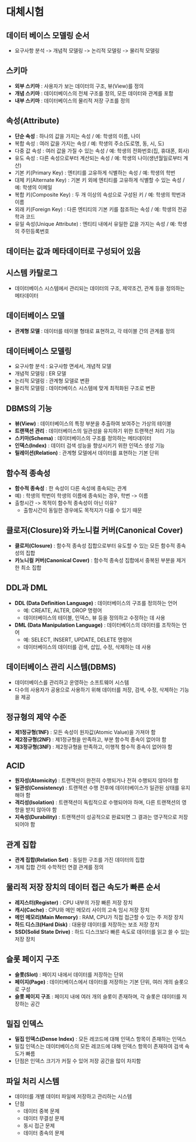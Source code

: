 # 대체시험

## 데이터 베이스 모델링 순서
- 요구사항 분석 -> 개념적 모델링 -> 논리적 모델링 -> 물리적 모델링


## 스키마
- **외부 스키마** : 사용자가 보는 데이터의 구조, 뷰(View)를 정의 
- **개념 스키마** : 데이터베이스의 전체 구조를 정의, 모든 데이터와 관계를 포함
- **내부 스키마** : 데이터베이스의 물리적 저장 구조를 정의 

## 속성(Attribute)
- **단순 속성** : 하나의 값을 가지는 속성 / 예: 학생의 이름, 나이
- 복합 속성 : 여러 값을 가지는 속성 / 예: 학생의 주소(도로명, 동, 시, 도)
- 다중 값 속성 : 여러 값을 가질 수 있는 속성 / 예: 학생의 전화번호(집, 휴대폰, 회사)
- 유도 속성 : 다른 속성으로부터 계산되는 속성 / 예: 학생의 나이(생년월일로부터 계산)
- 기본 키(Primary Key) : 엔티티를 고유하게 식별하는 속성 / 예: 학생의 학번
- 대체 키(Alternate Key) : 기본 키 외에 엔티티를 고유하게 식별할 수 있는 속성 / 예: 학생의 이메일
- 복합 키(Composite Key) : 두 개 이상의 속성으로 구성된 키 / 예: 학생의 학번과 이름
- 외래 키(Foreign Key) : 다른 엔티티의 기본 키를 참조하는 속성 / 예: 학생의 전공 학과 코드
- 유일 속성(Unique Attribute) : 엔티티 내에서 유일한 값을 가지는 속성 / 예: 학생의 주민등록번호


## 데이터는 값과 메타데이터로 구성되어 있음


## 시스템 카탈로그
- 데이터베이스 시스템에서 관리되는 데이터의 구조, 제약조건, 관계 등을 정의하는 메타데이터


## 데이터베이스 모델
- **관계형 모델** : 데이터를 테이블 형태로 표현하고, 각 테이블 간의 관계를 정의


## 데이터베이스 모델링
- 요구사항 분석 : 요구사항 면세서, 개념적 모델
- 개념적 모델링 : ER 모델
- 논리적 모델링 : 관계형 모델로 변환
- 물리적 모델링 : 데이터베이스 시스템에 맞게 최적화된 구조로 변환


## DBMS의 기능
- **뷰(View)** : 데이터베이스의 특정 부분을 추출하여 보여주는 가상의 테이블
- **트랜잭션 관리** : 데이터베이스의 일관성을 유지하기 위한 트랜잭션 처리 기능
- **스키마(Schema)** : 데이터베이스의 구조를 정의하는 메타데이터
- **인덱스(Index)** : 데이터 검색 성능을 향상시키기 위한 인덱스 생성 기능
- **릴레이션(Relation)** : 관계형 모델에서 데이터를 표현하는 기본 단위


## 함수적 종속성
- **함수적 종속성** : 한 속성이 다른 속성에 종속되는 관계
- 예) : 학생의 학번이 학생의 이름에 종속되는 경우, 학번 -> 이름
- 출항시간 -> 목적이 함수적 종속성이 아닌 이유?
  - 출항시간이 동일한 경우에도 목적지가 다를 수 있기 때문


## 클로저(Closure)와 카노니컬 커버(Canonical Cover)
- **클로저(Closure)** : 함수적 종속성 집합으로부터 유도할 수 있는 모든 함수적 종속성의 집합
- **카노니컬 커버(Canonical Cover)** : 함수적 종속성 집합에서 중복된 부분을 제거한 최소 집합


## DDL과 DML
- **DDL (Data Definition Language)** : 데이터베이스의 구조를 정의하는 언어
  - 예: CREATE, ALTER, DROP 명령어
  - 데이터베이스의 테이블, 인덱스, 뷰 등을 정의하고 수정하는 데 사용
- **DML (Data Manipulation Language)** : 데이터베이스의 데이터를 조작하는 언어
  - 예: SELECT, INSERT, UPDATE, DELETE 명령어
  - 데이터베이스의 데이터를 검색, 삽입, 수정, 삭제하는 데 사용


## 데이터베이스 관리 시스템(DBMS)
- 데이터베이스를 관리하고 운영하는 소프트웨어 시스템
- 다수의 사용자가 공용으로 사용하기 위해 데이터를 저장, 검색, 수정, 삭제하는 기능을 제공


## 정규형의 제약 수준
- **제1정규형(1NF)** : 모든 속성이 원자값(Atomic Value)을 가져야 함
- **제2정규형(2NF)** : 제1정규형을 만족하고, 부분 함수적 종속이 없어야 함
- **제3정규형(3NF)** : 제2정규형을 만족하고, 이행적 함수적 종속이 없어야 함


## ACID
- **원자성(Atomicity)** : 트랜잭션이 완전히 수행되거나 전혀 수행되지 않아야 함
- **일관성(Consistency)** : 트랜잭션 수행 전후에 데이터베이스가 일관된 상태를 유지해야 함
- **격리성(Isolation)** : 트랜잭션이 독립적으로 수행되어야 하며, 다른 트랜잭션의 영향을 받지 않아야 함
- **지속성(Durability)** : 트랜잭션이 성공적으로 완료되면 그 결과는 영구적으로 저장되어야 함


## 관계 집합
- **관계 집합(Relation Set)** : 동일한 구조를 가진 데이터의 집합
- 개체 집합 간의 수학적인 연결 관계를 정의


## 물리적 저장 장치의 데이터 접근 속도가 빠른 순서
- **레지스터(Register)** : CPU 내부의 가장 빠른 저장 장치
- **캐시(Cache)** : CPU와 메인 메모리 사이의 고속 임시 저장 장치
- **메인 메모리(Main Memory)** : RAM, CPU가 직접 접근할 수 있는 주 저장 장치
- **하드 디스크(Hard Disk)** : 대용량 데이터를 저장하는 보조 저장 장치
- **SSD(Solid State Drive)** : 하드 디스크보다 빠른 속도로 데이터를 읽고 쓸 수 있는 저장 장치


## 슬롯 페이지 구조
- **슬롯(Slot)** : 페이지 내에서 데이터를 저장하는 단위
- **페이지(Page)** : 데이터베이스에서 데이터를 저장하는 기본 단위, 여러 개의 슬롯으로 구성
- **슬롯 페이지 구조** : 페이지 내에 여러 개의 슬롯이 존재하며, 각 슬롯은 데이터를 저장하는 공간


## 밀집 인덱스
- **밀집 인덱스(Dense Index)** : 모든 레코드에 대해 인덱스 항목이 존재하는 인덱스
- 밀집 인덱스는 데이터베이스의 모든 레코드에 대해 인덱스 항목이 존재하여 검색 속도가 빠름
- 단점은 인덱스 크기가 커질 수 있어 저장 공간을 많이 차지함


## 파일 처리 시스템
- 데이터를 개별 데이터 파일에 저장하고 관리하는 시스템
- 단점
  - 데이터 중복 문제
  - 데이터 무결성 문제
  - 동시 접근 문제
  - 데이터 종속의 문제



